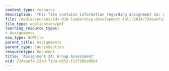 ```yaml
---
content_type: resource
description: 'This file contains information regarding assignment 2a: group assessment.'
file: /media/courses/ids-910-leadership-development-fall-2014/724aaefa22ad71dad852f12798ba0b64_MITESD_801F14_Assign2A.pdf
file_type: application/pdf
learning_resource_types:
- Assignments
ocw_type: OCWFile
parent_title: Assignments
parent_type: CourseSection
resourcetype: Document
title: 'Assignment 2A: Group Assessment'
uid: 724aaefa-22ad-71da-d852-f12798ba0b64
---
```

